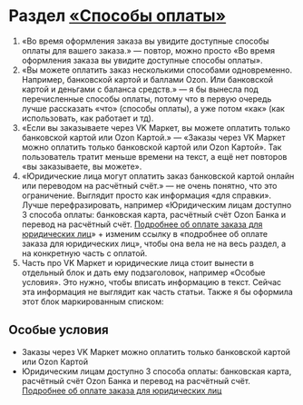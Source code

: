 # Раздел [«Способы оплаты»](https://docs.ozon.ru/common/oplata/payment-ways/?country=RU)
1. «Во время оформления заказа вы увидите доступные способы оплаты для вашего заказа.» — повтор, можно просто «Во время оформления заказа вы увидите доступные способы оплаты». 
2. «Вы можете оплатить заказ несколькими способами одновременно. Например, банковской картой и баллами Ozon. Или банковской картой и деньгами с баланса средств.» — я бы вынесла под перечисленные способы оплаты, потому что в первую очередь лучше рассказать «что» (способы оплаты), а уже потом «как» (как использовать, как работает и тд).
3. «Если вы заказываете через VK Маркет, вы можете оплатить только банковской картой или Ozon Картой.» — «Заказы через VK Маркет можно оплатить только банковской картой или Ozon Картой». Так пользователь тратит меньше времени на текст, а ещё нет повторов «вы заказываете, вы можете».
4. «Юридические лица могут оплатить заказ банковской картой онлайн или переводом на расчётный счёт.» — не очень понятно, что это ограничение. Выглядит просто как информация «для справки». Лучше перефразировать, например «Юридическим лицам доступно 3 способа оплаты: банковская карта, расчётный счёт Ozon Банка и перевод на расчётный счёт. [Подробнее об оплате заказа для юридических лиц](https://docs.ozon.ru/common/yuridicheskim-litsam/pokupat-na-ozon/?country=RU#оплатить-заказ)» + изменим ссылку в «подробнее об оплате заказа для юридических лиц», чтобы она вела не на весь раздел, а на конкретную часть с оплатой.
5. Часть про VK Маркет и юридические лица стоит вынести в отдельный блок и дать ему подзаголовок, например «Особые условия». Это нужно, чтобы вписать информацию в текст. Сейчас эта информация не выглядит как часть статьи. Также я бы оформила этот блок маркированным списком:
## Особые условия
- Заказы через VK Маркет можно оплатить только банковской картой или Ozon Картой
- Юридическим лицам доступно 3 способа оплаты: банковская карта, расчётный счёт Ozon Банка и перевод на расчётный счёт. [Подробнее об оплате заказа для юридических лиц](https://docs.ozon.ru/common/yuridicheskim-litsam/pokupat-na-ozon/?country=RU#оплатить-заказ)
